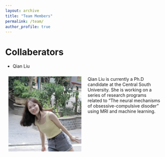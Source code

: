 ```yaml
---
layout: archive
title: "Team Members"
permalink: /team/
author_profile: true
---
```


Collaberators
======
* Qian Liu
<div style="display: flex;">
  <div style="flex: 1; padding: 10px;">
  <img src="/images/Qian_Liu_avatar.jpg" alt="Qian Liu" style="max-width: 100%; height: auto;" />
  </div>
  <div style="flex: 1; padding: 10px;">
Qian Liu is currently a Ph.D candidate at the Central South University. She is working on a series of research programs related to “The neural mechanisms of obsessive-compulsive disoder” using MRI and machine learning. 
  </div>
</div>
